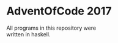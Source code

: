 AdventOfCode 2017  
==========================  
  
All programs in this repository were  
written in haskell.
